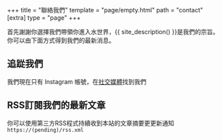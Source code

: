 +++
title = "聯絡我們"
template = "page/empty.html"
path = "contact"
[extra]
type = "page"
+++

首先謝謝你選擇我們帶領你進入水世界，{{ site_description() }}是我們的宗旨。
你可以由下面方式得到我們的最新消息。


## 追踨我們

我們現在只有 Instagram 帳號，在[社交媒體](/social)找到我們

## RSS訂閱我們的最新文章

你可以使用第三方RSS程式持續收到本站的文章摘要更更新通知
`https://(pending)/rss.xml`
